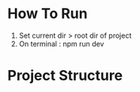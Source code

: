 # How To Run
1. Set current dir > root dir of project
2. On terminal : npm run dev

# Project Structure


